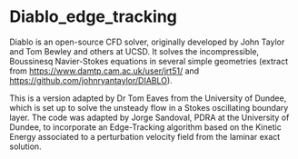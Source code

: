 # Diablo_edge_tracking

Diablo is an open-source CFD solver, originally developed by John Taylor and Tom Bewley and others at UCSD. It solves the incompressible, Boussinesq Navier-Stokes equations in several simple geometries (extract from https://www.damtp.cam.ac.uk/user/jrt51/ and https://github.com/johnryantaylor/DIABLO).

This is a version adapted by Dr Tom Eaves from the University of Dundee, which is set up to solve the unsteady flow in a Stokes oscillating boundary layer. The code was adapted by Jorge Sandoval, PDRA at the University of Dundee, to incorporate an Edge-Tracking algorithm based on the Kinetic Energy associated to a perturbation velocity field from the laminar exact solution.
